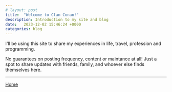 ```yaml
---
# layout: post
title:  "Welcome to Clan Conan!"
description: Introduction to my site and blog
date:   2023-12-02 15:46:24 +0000
categories: blog
---
```

I'll be using this site to share my experiences in life, travel, profession and programming.

No guarantees on posting frequency, content or maintance at all! Just a spot to share updates with friends, family, and whoever else finds themselves here.

---

[Home](/)